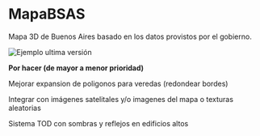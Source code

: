 # MapaBSAS
Mapa 3D de Buenos Aires basado en los datos provistos por el gobierno.

![Ejemplo ultima versión](http://i.imgur.com/Gpc87ls.png)

**Por hacer (de mayor a menor prioridad)**

Mejorar expansion de poligonos para veredas (redondear bordes)

Integrar con imágenes satelitales y/o imagenes del mapa o texturas aleatorias

Sistema TOD con sombras y reflejos en edificios altos


	